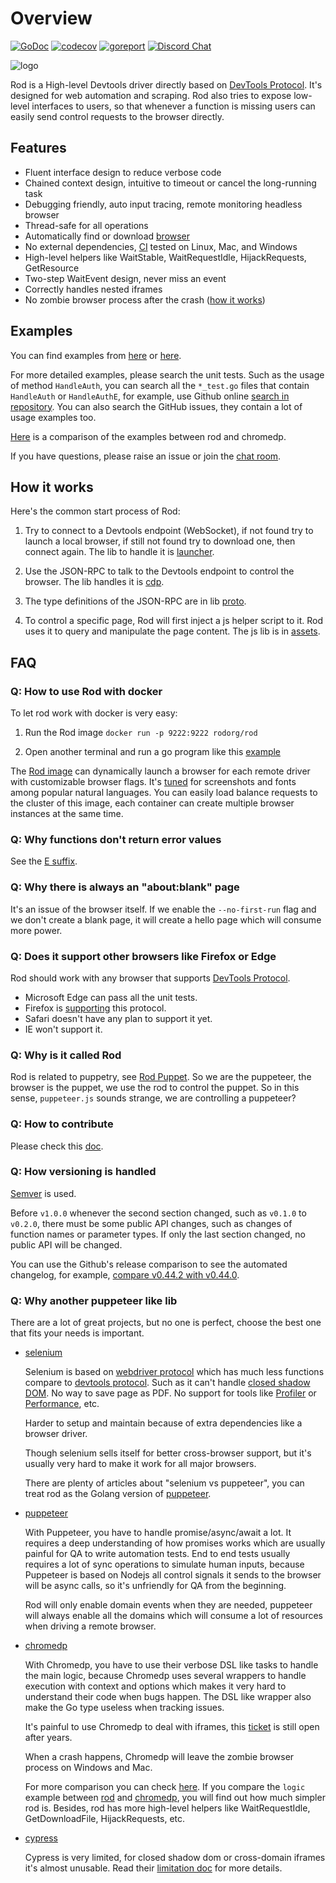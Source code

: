# Overview

[![GoDoc](https://godoc.org/github.com/go-rod/rod?status.svg)](https://pkg.go.dev/github.com/go-rod/rod?tab=doc)
[![codecov](https://codecov.io/gh/go-rod/rod/branch/master/graph/badge.svg)](https://codecov.io/gh/go-rod/rod)
[![goreport](https://goreportcard.com/badge/github.com/go-rod/rod)](https://goreportcard.com/report/github.com/go-rod/rod)
[![Discord Chat](https://img.shields.io/discord/719933559456006165.svg)][discord room]

![logo](fixtures/banner.png)

Rod is a High-level Devtools driver directly based on [DevTools Protocol][devtools protocol].
It's designed for web automation and scraping. Rod also tries to expose low-level interfaces to users, so that whenever a function is missing users can easily send control requests to the browser directly.

## Features

- Fluent interface design to reduce verbose code
- Chained context design, intuitive to timeout or cancel the long-running task
- Debugging friendly, auto input tracing, remote monitoring headless browser
- Thread-safe for all operations
- Automatically find or download [browser](lib/launcher)
- No external dependencies, [CI](https://github.com/go-rod/rod/actions) tested on Linux, Mac, and Windows
- High-level helpers like WaitStable, WaitRequestIdle, HijackRequests, GetResource
- Two-step WaitEvent design, never miss an event
- Correctly handles nested iframes
- No zombie browser process after the crash ([how it works](https://github.com/ysmood/leakless))

## Examples

You can find examples from [here](examples_test.go) or [here](lib/examples).

For more detailed examples, please search the unit tests.
Such as the usage of method `HandleAuth`, you can search all the `*_test.go` files that contain `HandleAuth` or `HandleAuthE`,
for example, use Github online [search in repository](https://github.com/go-rod/rod/search?q=HandleAuth&unscoped_q=HandleAuth).
You can also search the GitHub issues, they contain a lot of usage examples too.

[Here](lib/examples/compare-chromedp) is a comparison of the examples between rod and chromedp.

If you have questions, please raise an issue or join the [chat room][discord room].

## How it works

Here's the common start process of Rod:

1. Try to connect to a Devtools endpoint (WebSocket), if not found try to launch a local browser, if still not found try to download one, then connect again. The lib to handle it is [launcher](lib/launcher).

1. Use the JSON-RPC to talk to the Devtools endpoint to control the browser. The lib handles it is [cdp](lib/cdp).

1. The type definitions of the JSON-RPC are in lib [proto](lib/proto).

1. To control a specific page, Rod will first inject a js helper script to it. Rod uses it to query and manipulate the page content. The js lib is in [assets](lib/assets).

## FAQ

### Q: How to use Rod with docker

To let rod work with docker is very easy:

1. Run the Rod image `docker run -p 9222:9222 rodorg/rod`

2. Open another terminal and run a go program like this [example](lib/examples/remote-launch/main.go)

The [Rod image](https://hub.docker.com/repository/docker/rodorg/rod)
can dynamically launch a browser for each remote driver with customizable browser flags.
It's [tuned](lib/docker/Dockerfile) for screenshots and fonts among popular natural languages.
You can easily load balance requests to the cluster of this image, each container can create multiple browser instances at the same time.

### Q: Why functions don't return error values

See the [E suffix](.github/CONTRIBUTING.md#e-suffix).

### Q: Why there is always an "about:blank" page

It's an issue of the browser itself. If we enable the `--no-first-run` flag and we don't create a blank page, it will create a hello page which will consume more power.

### Q: Does it support other browsers like Firefox or Edge

Rod should work with any browser that supports [DevTools Protocol](https://chromedevtools.github.io/devtools-protocol/).

- Microsoft Edge can pass all the unit tests.
- Firefox is [supporting](https://wiki.mozilla.org/Remote) this protocol.
- Safari doesn't have any plan to support it yet.
- IE won't support it.

### Q: Why is it called Rod

Rod is related to puppetry, see [Rod Puppet](https://en.wikipedia.org/wiki/Puppet#Rod_puppet).
So we are the puppeteer, the browser is the puppet, we use the rod to control the puppet.
So in this sense, `puppeteer.js` sounds strange, we are controlling a puppeteer?

### Q: How to contribute

Please check this [doc](.github/CONTRIBUTING.md).

### Q: How versioning is handled

[Semver](https://semver.org/) is used.

Before `v1.0.0` whenever the second section changed, such as `v0.1.0` to `v0.2.0`, there must be some public API changes, such as changes of function names or parameter types. If only the last section changed, no public API will be changed.

You can use the Github's release comparison to see the automated changelog, for example, [compare v0.44.2 with v0.44.0](https://github.com/go-rod/rod/compare/v0.44.0...v0.44.2).

### Q: Why another puppeteer like lib

There are a lot of great projects, but no one is perfect, choose the best one that fits your needs is important.

- [selenium](https://www.selenium.dev/)

  Selenium is based on [webdriver protocol](https://www.w3.org/TR/webdriver/) which has much less functions compare to [devtools protocol][devtools protocol]. Such as it can't handle [closed shadow DOM](https://github.com/sukgu/shadow-automation-selenium/issues/7#issuecomment-563062460). No way to save page as PDF. No support for tools like [Profiler](https://chromedevtools.github.io/devtools-protocol/tot/Profiler/) or [Performance](https://chromedevtools.github.io/devtools-protocol/tot/Performance/), etc.
  
  Harder to setup and maintain because of extra dependencies like a browser driver.
  
  Though selenium sells itself for better cross-browser support, but it's usually very hard to make it work for all major browsers.
  
  There are plenty of articles about "selenium vs puppeteer", you can treat rod as the Golang version of [puppeteer][puppeteer].

- [puppeteer][puppeteer]

  With Puppeteer, you have to handle promise/async/await a lot. It requires a deep understanding of how promises works which are usually painful for QA to write automation tests. End to end tests usually requires a lot of sync operations to simulate human inputs, because Puppeteer is based on Nodejs all control signals it sends to the browser will be async calls, so it's unfriendly for QA from the beginning.

  Rod will only enable domain events when they are needed, puppeteer will always enable all the domains which will consume a lot of resources when driving a remote browser.

- [chromedp](https://github.com/chromedp/chromedp)

  With Chromedp, you have to use their verbose DSL like tasks to handle the main logic, because Chromedp uses several wrappers to handle execution with context and options which makes it very hard to understand their code when bugs happen. The DSL like wrapper also make the Go type useless when tracking issues.

  It's painful to use Chromedp to deal with iframes, this [ticket](https://github.com/chromedp/chromedp/issues/72) is still open after years.

  When a crash happens, Chromedp will leave the zombie browser process on Windows and Mac.

  For more comparison you can check [here](lib/examples/compare-chromedp). If you compare the `logic` example between [rod](lib/examples/compare-chromedp/logic/main.go) and [chromedp](https://github.com/chromedp/examples/blob/master/logic/main.go), you will find out how much simpler rod is. Besides, rod has more high-level helpers like WaitRequestIdle, GetDownloadFile, HijackRequests, etc.

- [cypress](https://www.cypress.io/)

  Cypress is very limited, for closed shadow dom or cross-domain iframes it's almost unusable. Read their [limitation doc](https://docs.cypress.io/guides/references/trade-offs.html) for more details.

[devtools protocol]: https://chromedevtools.github.io/devtools-protocol
[puppeteer]: https://github.com/puppeteer/puppeteer
[discord room]: https://discord.gg/CpevuvY
